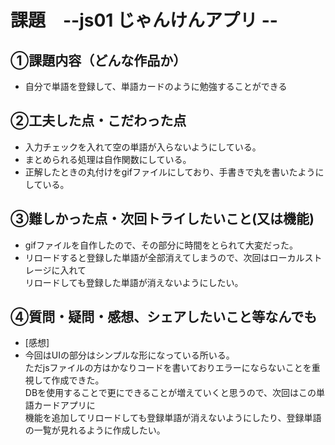 # 課題　--js01 じゃんけんアプリ --

## ①課題内容（どんな作品か）
- 自分で単語を登録して、単語カードのように勉強することができる

## ②工夫した点・こだわった点
- 入力チェックを入れて空の単語が入らないようにしている。
- まとめられる処理は自作関数にしている。
- 正解したときの丸付けをgifファイルにしており、手書きで丸を書いたようにしている。

## ③難しかった点・次回トライしたいこと(又は機能)
- gifファイルを自作したので、その部分に時間をとられて大変だった。
- リロードすると登録した単語が全部消えてしまうので、次回はローカルストレージに入れて<br>リロードしても登録した単語が消えないようにしたい。

## ④質問・疑問・感想、シェアしたいこと等なんでも
- [感想]
- 今回はUIの部分はシンプルな形になっている所いる。<br>ただjsファイルの方はかなりコードを書いておりエラーにならないことを重視して作成できた。<br>DBを使用することで更にできることが増えていくと思うので、次回はこの単語カードアプリに<br>機能を追加してリロードしても登録単語が消えないようにしたり、登録単語の一覧が見れるように作成したい。